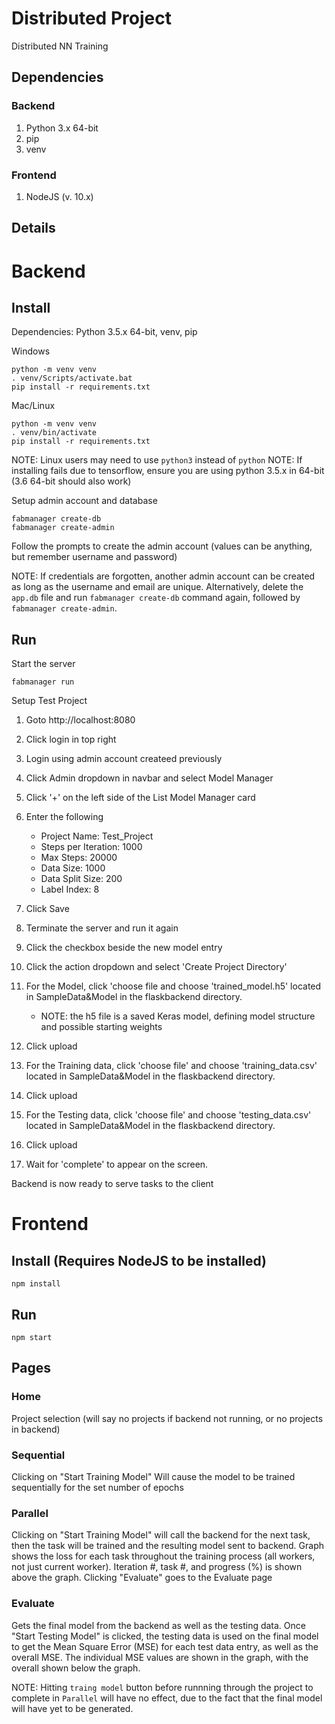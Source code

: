 # Distributed Project

Distributed NN Training

## Dependencies

### Backend

1. Python 3.x 64-bit
1. pip
1. venv

### Frontend

1. NodeJS (v. 10.x)

## Details

# Backend

## Install

Dependencies: Python 3.5.x 64-bit, venv, pip

Windows
```
python -m venv venv
. venv/Scripts/activate.bat
pip install -r requirements.txt
```

Mac/Linux
```
python -m venv venv
. venv/bin/activate
pip install -r requirements.txt
```

NOTE: Linux users may need to use `python3` instead of `python`
NOTE: If installing fails due to tensorflow, ensure you are using python 3.5.x in 64-bit (3.6 64-bit should also work)

Setup admin account and database

```
fabmanager create-db
fabmanager create-admin
```

Follow the prompts to create the admin account (values can be anything, but remember username and password)

NOTE: If credentials are forgotten, another admin account can be created as long as the username and email are unique.
Alternatively, delete the `app.db` file and run `fabmanager create-db` command again, followed by `fabmanager create-admin`.

## Run

Start the server

```
fabmanager run
```

Setup Test Project

1. Goto http://localhost:8080
1. Click login in top right
1. Login using admin account createed previously
1. Click Admin dropdown in navbar and select Model Manager
1. Click '+' on the left side of the List Model Manager card
1. Enter the following

   - Project Name: Test_Project
   - Steps per Iteration: 1000
   - Max Steps: 20000
   - Data Size: 1000
   - Data Split Size: 200
   - Label Index: 8

1. Click Save
1. Terminate the server and run it again
1. Click the checkbox beside the new model entry
1. Click the action dropdown and select 'Create Project Directory'
1. For the Model, click 'choose file and choose 'trained_model.h5' located in SampleData&Model in the flaskbackend directory.
   - NOTE: the h5 file is a saved Keras model, defining model structure and possible starting weights
1. Click upload
1. For the Training data, click 'choose file' and choose 'training_data.csv' located in SampleData&Model in the flaskbackend directory.
1. Click upload
1. For the Testing data, click 'choose file' and choose 'testing_data.csv' located in SampleData&Model in the flaskbackend directory.
1. Click upload
1. Wait for 'complete' to appear on the screen.

Backend is now ready to serve tasks to the client


# Frontend

## Install (Requires NodeJS to be installed)

```
npm install
```

## Run

```
npm start
```

## Pages

### Home

Project selection (will say no projects if backend not running, or no projects in backend)

### Sequential

Clicking on "Start Training Model" Will cause the model to be trained sequentially for the set number of epochs

### Parallel

Clicking on "Start Training Model" will call the backend for the next task, then the task will be trained and the resulting model sent to backend. Graph shows the loss for each task throughout the training process (all workers, not just current worker). Iteration #, task #, and progress (%) is shown above the graph. Clicking "Evaluate" goes to the Evaluate page

### Evaluate

Gets the final model from the backend as well as the testing data. Once "Start Testing Model" is clicked, the testing data is used on the final model to get the Mean Square Error (MSE) for each test data entry, as well as the overall MSE. The individual MSE values are shown in the graph, with the overall shown below the graph.

NOTE: Hitting `traing model` button before runnning through the project to complete in `Parallel` will have no effect, due to the fact that the final model will have yet to be generated. 

